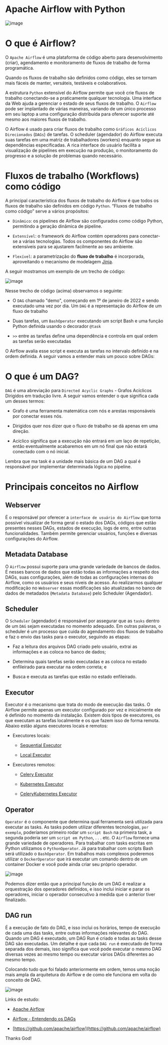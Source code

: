 # Apache Airflow with Python

![image](https://user-images.githubusercontent.com/69597971/200195293-edfac1eb-5099-4fdd-99e7-2337d07ce31f.png)

# O que é Airflow?

O `Apache Airflow` é uma plataforma de código aberto para desenvolvimento (criar), agendamento e monitoramento de fluxos de trabalho de forma programática.


Quando os fluxos de trabalho são definidos como código, eles se tornam mais fáceis de manter, versáteis, testáveis e colaborativos.

A estrutura `Python` extensível do Airflow permite que você crie fluxos de trabalho conectando-se a praticamente qualquer tecnologia. Uma interface da Web ajuda a gerenciar o estado de seus fluxos de trabalho. O `Airflow` pode ser implantado de várias maneiras, variando de um único processo em seu laptop a uma configuração distribuída para oferecer suporte até mesmo aos maiores fluxos de trabalho.

O Airflow é usado para criar fluxos de trabalho como `Gráficos Acíclicos Direcionados` (`DAGs`) de tarefas. O scheduler (agendador) do Airflow executa suas tarefas em uma matriz de trabalhadores (workers) enquanto segue as dependências especificadas. A rica interface do usuário facilita a visualização de pipelines em execução na produção, o monitoramento do progresso e a solução de problemas quando necessário.



# Fluxos de trabalho (Workflows) como código

A principal característica dos fluxos de trabalho do Airflow é que todos os fluxos de trabalho são definidos em código `Python`. “Fluxos de trabalho como código” serve a vários propósitos:

* `Dinâmico`: os pipelines de Airflow são configurados como código Python, permitindo a geração dinâmica de pipeline.

* `Extensível`: o framework do Airflow contém operadores para conectar-se a várias tecnologias. Todos os componentes do Airflow são extensíveis para se ajustarem facilmente ao seu ambiente.

* `Flexível`: a parametrização do **fluxo de trabalho** é incorporada, aproveitando o mecanismo de modelagem [Jinja](https://jinja.palletsprojects.com/en/3.1.x/).




A seguir mostramos um exemplo de um trecho de código:

![image](https://user-images.githubusercontent.com/69597971/200350653-75962f6f-806c-4033-9733-379d72797107.png)



Nesse trecho de código (acima) observamos o seguinte:

* O `DAG` chamado "demo", começando em 1º de janeiro de 2022 e sendo executado uma vez por dia. Um `DAG` é a representação do Airflow de um fluxo de trabalho

* Duas tarefas, um `BashOperator` executando um script Bash e uma função Python definida usando o decorador `@task`

* `>>` entre as tarefas define uma dependência e controla em qual ordem as tarefas serão executadas

O Airflow avalia esse script e executa as tarefas no intervalo definido e na ordem definida. A seguir vamos a entender mais um pouco sobre DAGs: 


# O que é um DAG?

`DAG` é uma abreviação para `Directed Acyclic Graphs` - Grafos Acíclicos Dirigidos em tradução livre. A seguir vamos entender o que significa cada um desses termos:

* Grafo é uma ferramenta matemática com nós e arestas responsáveis por conectar esses nós.

* Dirigidos quer nos dizer que o fluxo de trabalho se dá apenas em uma direção.

* Acíclico significa que a execução não entrará em um laço de repetição, então eventualmente acabaremos em um nó final que não estará conectado com o nó inicial.


Lembra que ma task é a unidade mais básica de um DAG a qual é responsável por implementar determinada lógica no pipeline.



# Principais conceitos no Airflow

## Webserver

É o responsável por oferecer a `interface de usuário do Airflow` que torna possível visualizar de forma geral o estado dos DAGs, códigos que estão presentes nesses DAGs, estados de execução, logs de erro, entre outras funcionalidades. Também permite gerenciar usuários, funções e diversas configurações do Airflow.


## Metadata Database

O `Airflow` possui suporte para uma grande variedade de bancos de dados. É nesses bancos de dados que estão todas as informações a respeito dos DAGs, suas configurações, além de todas as configurações internas do Airflow, como os usuários e seus níveis de acesso. Ao realizarmos qualquer modificação no `Webserver` essas modificações são atualizadas no banco de dados de metadados (`Metadata Database`) pelo Scheduler (Agendador).


## Scheduler

O `Scheduler` (agendador) é responsável por assegurar que as `tasks` dentro de um `DAG` sejam executadas no momento adequado. Em outras palavras, o scheduler é um processo que cuida do agendamento dos fluxos de trabalho e faz o envio das tasks para o executor, seguindo as etapas:

* Faz a leitura dos arquivos DAG criado pelo usuário, extrai as informações e as coloca no banco de dados;

* Determina quais tarefas serão executadas e as coloca no estado enfileirado para executar na ordem correta; e

* Busca e executa as tarefas que estão no estado enfileirado.


## Executor

Executor é o mecanismo que trata do modo de execução das tasks. O Airflow permite apenas um executor configurado por vez e inicialmente ele é definido no momento da instalação. Existem dois tipos de executores, os que executam as tarefas localmente e os que fazem isso de forma remota. Abaixo estão alguns executores locais e remotos:

* Executores locais:

    * [Sequential Executor](https://airflow.apache.org/docs/apache-airflow/stable/executor/sequential.html)

    * [Local Executor](https://airflow.apache.org/docs/apache-airflow/stable/executor/local.html)

* Executores remotos:

    * [Celery Executor](https://airflow.apache.org/docs/apache-airflow/stable/executor/celery.html)

    * [Kubernetes Executor](https://airflow.apache.org/docs/apache-airflow/stable/executor/kubernetes.html)

    * [CeleryKubernetes Executor](https://airflow.apache.org/docs/apache-airflow/stable/executor/celery_kubernetes.html)


## Operator

`Operator` é o componente que determina qual ferramenta será utilizada para executar as tasks. As tasks podem utilizar diferentes tecnologias, `por exemplo`, poderíamos primeiro rodar um `script Bash` na primeira task, a segunda poderia ser um `script em Python`, . . . etc. O `Airflow` fornece uma grande variedade de operadores. Para trabalhar com tasks escritas em Python utilizamos o `PythonOperator`. Já para trabalhar com scripts Bash será utilizado o `BashOperator`. Em trabalhos mais complexos poderemos utilizar o `DockerOperator` que irá executar um comando dentro de um container Docker e você pode ainda criar seu próprio operador.

![image](https://user-images.githubusercontent.com/69597971/200391317-b356a138-46d0-41bf-bdbb-15eac573e8c1.png)

Podemos dizer então que a principal função de um DAG é realizar a orquestração dos operadores definidos, e isso inclui iniciar e parar os operadores, iniciar o operador consecutivo à medida que o anterior tiver finalizado.


## DAG run

É a execução de fato do DAG, e isso inclui os horários, tempo de execução de cada uma das tasks, entre outras informações relevantes do DAG. Quando um DAG é executado, um DAG Run é criado e todas as tasks desse DAG são executadas. Um detalhe é que cada `DAG run` é executado de forma separada dos demais, isso significa que você pode executar o mesmo DAG diversas vezes ao mesmo tempo ou executar vários DAGs diferentes ao mesmo tempo.

Colocando tudo que foi falado anteriormente em ordem, temos uma noção mais ampla da arquitetura do Airflow e de como ele funciona em volta do conceito de DAG.

![image](https://user-images.githubusercontent.com/69597971/200392121-f5075faa-9559-4c20-b267-bc005ad1183c.png)



Links de estudo:

* [Apache Airflow](https://airflow.apache.org/docs/apache-airflow/stable/index.html)

* [Airflow - Entendendo os DAGs](https://www.alura.com.br/artigos/airflow-entendendo-dags#:~:text=A%20principal%20ideia%20do%20Airflow,tasks%20juntas%20formam%20um%20DAG.)

* [https://github.com/apache/airflow](https://github.com/apache/airflow)




Thanks God!

